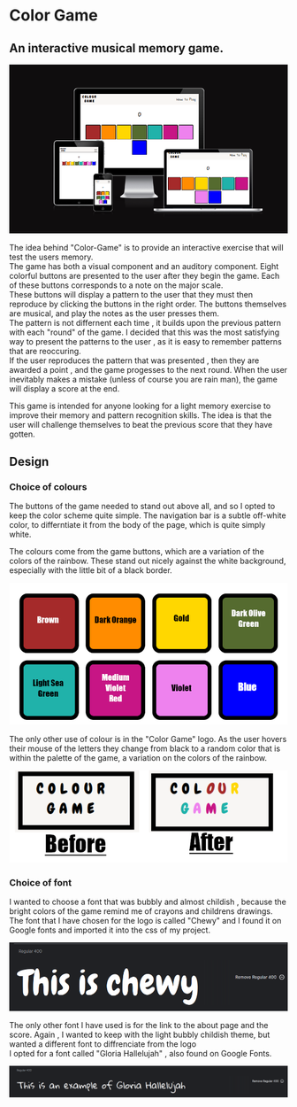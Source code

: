 # Color Game
## An interactive musical memory game.

!['Image of how the website looks across different screen resolutions](./assets/images/responsivedesign.png)

The idea behind "Color-Game" is to provide an interactive exercise that will test the users memory.  
The game has both a visual component and an auditory component.
Eight colorful buttons are presented to the user after they begin the game. Each of these buttons corresponds to a note on the major scale.  
These buttons will display a pattern to the user that they must then reproduce by clicking the buttons in the right order.
The buttons themselves are musical, and play the notes as the user presses them.   
The pattern is not differnent each time , it builds upon the previous pattern with each "round" of the game. I decided that this was the most satisfying way  to present the patterns to the user , as it is easy to remember patterns that are reoccuring.  
If the user reproduces the pattern that was presented , then they are awarded a point , and the game progesses to the next round. 
When the user inevitably makes a mistake (unless of course you are rain man), the game will display a score at the end.  

This game is intended for anyone looking for a light memory exercise to improve their memory and pattern recognition skills. The idea is that the user will challenge themselves to beat the previous score that they have gotten.

## Design

### Choice of colours

The buttons of the game needed to stand out above all, and so I opted to keep the color scheme quite simple. The navigation bar is a subtle off-white color, to differntiate it from the body of the page, which is quite simply white.

The colours come from the game buttons, which are a variation of the colors of the rainbow. These stand out nicely against the white background, especially with the little bit of a black border.  

!["Button colour palette"](./assets/images/ColorPalette.png)

The only other use of colour is in the "Color Game" logo. As the user hovers their mouse of the letters they change from black to a random color that is within the palette of the game, a variation on the colors of the rainbow.

!["logo before and after"](./assets/images/logobeforeafter.png)

### Choice of font

I wanted to choose a font that was bubbly and almost childish , because the bright colors of the game remind me of crayons and childrens drawings.  
The font that I have chosen for the logo is called "Chewy" and I found it on Google fonts and imported it into the css of my project.

!["Chewy Font Example"](./assets/images/chewyfont.png)

The only other font I have used is for the link to the about page and the score. Again , I wanted to keep with the light bubbly childish theme, but wanted a different font to diffrenciate from the logo  
I opted for a font called "Gloria Hallelujah" , also found on Google Fonts.

!["Example of the Gloria Hallelujah font"](./assets/images/GloriaHallelujahFontExample.png)



